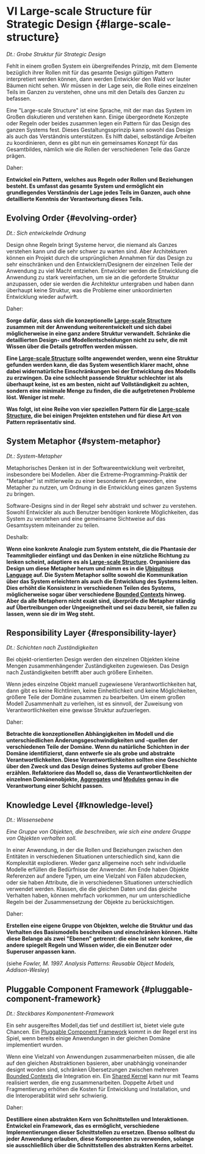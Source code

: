 # VI Large-scale Structure für Strategic Design {#large-scale-structure}

*Dt.: Grobe Struktur für Strategic Design*

Fehlt in einem großen System ein übergreifendes Prinzip, mit dem
Elemente bezüglich ihrer Rollen mit für das gesamte Design gültigen
Pattern interpretiert werden können, dann werden Entwickler den Wald
vor lauter Bäumen nicht sehen. Wir müssen in der Lage sein, die Rolle
eines einzelnen Teils im Ganzen zu verstehen, ohne uns mit den Details
des Ganzen zu befassen.

Eine "Large-scale Structure" ist eine Sprache, mit der man das System im
Großen diskutieren und verstehen kann.  Einige übergeordnete
Konzepte oder Regeln oder beides zusammen legen ein Pattern für das
Design des
ganzen Systems fest.  Dieses Gestaltungssprinzip kann sowohl das
Design als auch das Verständnis unterstützen.  Es hilft dabei,
selbständige
Arbeiten zu koordinieren, denn es gibt nun ein gemeinsames Konzept für
das
Gesamtbildes, nämlich wie die Rollen der verschiedenen Teile das Ganze
prägen.

Daher:

**Entwickel ein Pattern, welches aus Regeln oder Rollen und Beziehungen
besteht. Es umfasst 
das gesamte System und ermöglicht ein grundlegendes Verständnis der
Lage
jedes Teils im Ganzen, auch ohne detaillierte Kenntnis der
Verantwortung dieses Teils.**

## Evolving Order {#evolving-order}

*Dt.: Sich entwickelnde Ordnung*

Design ohne Regeln bringt Systeme hervor, die niemand als Ganzes
verstehen kann und die sehr schwer zu warten sind.  Aber Architekturen
können ein Projekt durch die ursprünglichen Annahmen für das Design zu
sehr einschränken und den Entwicklern/Designern der einzelnen Teile
der Anwendung zu viel Macht entziehen.  Entwickler werden die
Entwicklung die Anwendung zu stark vereinfachen, um sie an die
geforderte Struktur anzupassen, oder sie werden die Architektur
untergraben und haben dann überhaupt keine Struktur, was die Probleme
einer
unkoordinierten Entwicklung wieder aufwirft.

Daher:

**Sorge dafür, dass sich die konzeptionelle [Large-scale
Structure](#large-scale-structure) zusammen mit der
Anwendung weiterentwickelt und sich dabei möglicherweise in eine ganz
andere Struktur verwandelt.  Schränke die detaillierten Design- und
Modellentscheidungen nicht zu sehr, die mit Wissen über die Details
getroffen werden müssen.**

**Eine [Large-scale Structure](#large-scale-structure) sollte
angewendet werden, wenn eine Struktur
gefunden werden kann, die das System wesentlich klarer macht, ohne
dabei widernatürliche Einschränkungen bei der Entwicklung des Modells
zu
erzwingen.  Da eine schlecht passende Struktur schlechter ist als
überhaupt keine, ist es am besten, nicht auf Vollständigkeit zu
achten, sondern
eine minimale Menge zu finden, die die aufgetretenen Probleme löst.
Weniger ist mehr.**

**Was folgt, ist eine Reihe von vier speziellen Pattern für die
[Large-scale Structure](#large-scale-structure),
die bei einigen Projekten entstehen und für diese Art von
Pattern repräsentativ sind.**

## System Metaphor {#system-metaphor}

*Dt.: System-Metapher*

Metaphorisches Denken ist in der Softwareentwicklung weit verbreitet,
insbesondere bei Modellen.  Aber die Extreme-Programming-Praktik der
"Metapher" ist mittlerweile zu einer besonderen Art geworden, eine
Metapher zu nutzen, um Ordnung in die Entwicklung eines ganzen Systems
zu bringen.

Software-Designs sind in der Regel sehr abstrakt und schwer zu
verstehen. Sowohl Entwickler als auch Benutzer benötigen konkrete
Möglichkeiten, das System zu verstehen und eine gemeinsame Sichtweise
auf das Gesamtsystem miteinander zu teilen.

Deshalb:

**Wenn eine konkrete Analogie zum System entsteht, die die Phantasie
der Teammitglieder einfängt und das Denken in eine nützliche Richtung
zu lenken scheint, adaptiere es als [Large-scale
Structure](#large-scale-structure).  Organisiere
das Design um diese Metapher herum und nimm es in die [Ubiquitous
Language](#ubiquitous-language) auf.  Die System
Metaphor sollte sowohl
die Kommunikation über das System erleichtern als auch die Entwicklung
des Systems leiten.  Dies erhöht die Konsistenz in verschiedenen
Teilen des Systems, möglicherweise sogar über verschiedene [Bounded
Contexts](#bounded-context) hinweg.  Aber da alle Metaphern nicht exakt
sind, überprüfe die Metapher ständig auf Übertreibungen oder
Ungeeignetheit und sei dazu bereit, sie fallen zu lassen, wenn sie dir
im
Weg steht.**

## Responsibility Layer {#responsibility-layer}

*Dt.: Schichten nach Zuständigkeiten*

Bei objekt-orientierten Design werden den einzelnen Objekten kleine
Mengen zusammenhängender Zuständigkeiten zugewiesen.  Das Design nach
Zuständigkeiten betrifft aber auch größere Einheiten.

Wenn jedes einzelne Objekt manuell zugewiesene Verantwortlichkeiten
hat, dann gibt es keine Richtlinien, keine Einheitlichkeit und keine
Möglichkeiten, größere Teile der Domäne zusammen zu bearbeiten.  Um
einem großen Modell Zusammenhalt zu verleihen, ist es sinnvoll, der
Zuweisung von Verantwortlichkeiten eine gewisse Struktur aufzuerlegen.

Daher:

**Betrachte die konzeptionellen Abhängigkeiten im Modell und die
unterschiedlichen Änderungsgeschwindigkeiten und -quellen der
verschiedenen Teile der Domäne.  Wenn du natürliche Schichten in der
Domäne identifizierst, dann entwerfe sie als grobe und abstrakte
Verantwortlichkeiten.  Diese Verantwortlichkeiten sollten eine
Geschichte über den Zweck und das Design deines Systems auf grober
Ebene erzählen.  Refaktoriere das Modell so, dass die
Verantwortlichkeiten der einzelnen Domänenobjekte,
[Aggregates](#aggregate) und [Modules](#module) genau in die
Verantwortung einer
Schicht passen.**

## Knowledge Level {#knowledge-level}

*Dt.: Wissensebene*

*Eine Gruppe von Objekten, die beschreiben, wie sich eine andere
Gruppe von Objekten verhalten soll.*

In einer Anwendung, in der die Rollen und Beziehungen zwischen den
Entitäten in verschiedenen Situationen unterschiedlich sind, kann die
Komplexität explodieren. Weder ganz allgemeine noch sehr individuelle
Modelle erfüllen die Bedürfnisse der Anwender.  Am Ende haben Objekte
Referenzen auf andere Typen, um eine Vielzahl von Fällen abzudecken,
oder sie haben Attribute, die in verschiedenen Situationen
unterschiedlich
verwendet werden.  Klassen, die die gleichen Daten und das gleiche
Verhalten haben, können mehrfach vorkommen, nur um unterschiedliche
Regeln
bei der Zusammensetzung der Objekte zu berücksichtigen.

Daher:

**Erstellen eine eigene Gruppe von Objekten, welche die Struktur und
das Verhalten des Basismodells beschreiben und einschränken können.
Halte diese Belange als zwei "Ebenen" getrennt: die eine ist sehr
konkree, die andere spiegelt Regeln und Wissen wider, die ein
Benutzer oder Superuser anpassen kann.**

(siehe *Fowler, M. 1997.  Analysis Patterns: Reusable Object Models,
Addison-Wesley*)

## Pluggable Component Framework {#pluggable-component-framework}

*Dt.: Steckbares Komponentent-Framework*

Ein sehr ausgereiftes Modell,das tief und destilliert ist, bietet viele gute Chancen. Ein [Pluggable Component
Framework](#pluggable-knowledge-framework) kommt in der Regel erst ins
Spiel, wenn bereits einige Anwendungen in der gleichen Domäne
implementiert wurden.

Wenn eine Vielzahl von Anwendungen zusammenarbeiten müssen, die alle
auf den gleichen Abstraktionen basieren, aber unabhängig voneinander
designt worden sind, schränken Übersetzungen zwischen mehreren [Bounded
Contexts](#bounded-context) die Integration ein.  Ein [Shared
Kernel](#shared-kernel) kann nur mit Teams realisiert werden, die
eng zusammenarbeiten.  Doppelte Arbeit und Fragmentierung erhöhen die
Kosten für Entwicklung und Installation, und die Interoperabilität
wird sehr schwierig.

Daher:

**Destilliere einen abstrakten Kern von Schnittstellen und
Interaktionen. Entwickel ein Framework, das es ermöglicht,
verschiedene Implementierungen dieser Schnittstellen zu ersetzen.
Ebenso solltest du jeder Anwendung erlauben, diese Komponenten zu
verwenden, solange sie ausschließlich über die Schnittstellen des
abstrakten Kerns arbeitet.**
